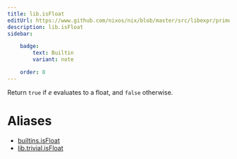 ```yaml
---
title: lib.isFloat
editUrl: https://www.github.com/nixos/nix/blob/master/src/libexpr/primops.cc
description: lib.isFloat
sidebar:

    badge:
        text: Builtin
        variant: note

    order: 8
---
```


Return `true` if *e* evaluates to a float, and `false` otherwise.


# Aliases

- [builtins.isFloat](/reference/builtinsisFloat)
- [lib.trivial.isFloat](/reference/libtrivial.isFloat)


